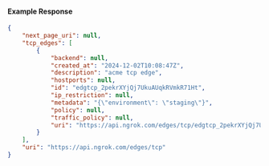 <!-- Code generated for API Clients. DO NOT EDIT. -->

#### Example Response

```json
{
	"next_page_uri": null,
	"tcp_edges": [
		{
			"backend": null,
			"created_at": "2024-12-02T10:08:47Z",
			"description": "acme tcp edge",
			"hostports": null,
			"id": "edgtcp_2pekrXYjQj7UkuAUqkRVmkR71Ht",
			"ip_restriction": null,
			"metadata": "{\"environment\": \"staging\"}",
			"policy": null,
			"traffic_policy": null,
			"uri": "https://api.ngrok.com/edges/tcp/edgtcp_2pekrXYjQj7UkuAUqkRVmkR71Ht"
		}
	],
	"uri": "https://api.ngrok.com/edges/tcp"
}
```

